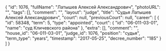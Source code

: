 {
    "id": 1076,
    "fullName": "Латышев Алексей Александрович",
    "photoURL": "",
    "tags": [],
    "comment": "",
    "layout": "judge",
    "title": "Судья Латышев Алексей Александрович",
    "court": null,
    "previousCourt": null,
    "career": [
        {
            "id": 58348,
            "term": 5,
            "type": "appointed",
            "court": {
                "id": "06-011-03-01",
                "name": "суд Кличевского района"
            },
            "extra": [],
            "comment": "",
            "house_id": "06-011-03-01",
            "judge_id": 1076,
            "position": "судья",
            "term_type": "years",
            "timestamp": "2017-05-25",
            "decree_number": "185"
        }
    ]
}